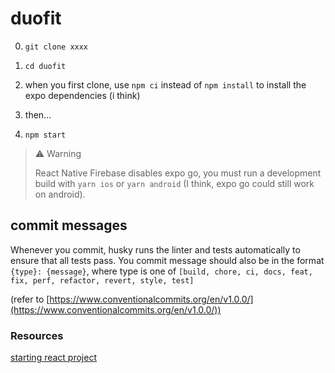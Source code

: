# duofit

0. `git clone xxxx`
1. `cd duofit`
2. when you first clone, use `npm ci` instead of `npm install` to install the expo dependencies (i think)

3. then...
4. `npm start`

> ⚠️ Warning
> 
> React Native Firebase disables expo go, you must run a development build with `yarn ios` or `yarn android`  (I think, expo go could still work on android).

## commit messages

Whenever you commit, husky runs the linter and tests automatically to ensure that all tests pass. You commit message should also be in the format `{type}: {message}`, where type is one of `[build, chore, ci, docs, feat, fix, perf, refactor, revert, style, test]`

(refer to [https://www.conventionalcommits.org/en/v1.0.0/](https://www.conventionalcommits.org/en/v1.0.0/))



### Resources

[starting react project](https://dev.to/vladimirvovk/starting-react-native-project-in-2023-2le)
